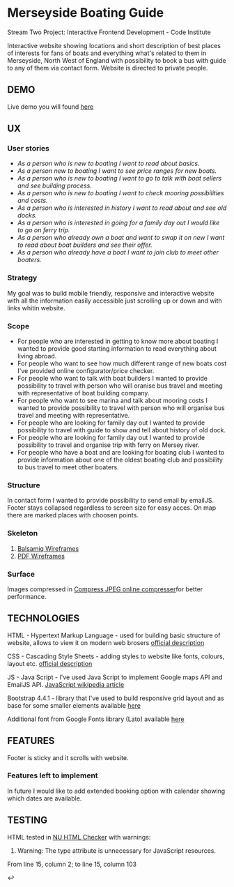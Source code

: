 # Merseyside Boating Guide

Stream Two Project: Interactive Frontend Development - Code Institute

Interactive website showing locations and short description of best places of interests for fans of boats and everything what's related to them in Merseyside, 
North West of England with possibility to book a bus with guide to any of them via contact form. Website is directed to private people.

## DEMO

Live demo you will found [here](https://mafiu84.github.io/milestone-project-2-boats/)

## UX

### User stories

* *As a person who is new to boating I want to read about basics.*
* *As a person new to boating I want to see price ranges for new boats.*
* *As a person who is new to boating I want to go to talk with boat sellers and see building process.*
* *As a person who is new to boating I want to check mooring possibilities and costs.*
* *As a person who is interested in history I want to read about and see old docks.*
* *As a person who is interested in going for a family day out I would like to go on ferry trip.*
* *As a person who already own a boat and want to swap it on new I want to read about boat builders and see their offer.*
* *As a person who already have a boat I want to join club to meet other boaters.*

### Strategy

My goal was to build mobile friendly, responsive and interactive website with all the information easily accessible 
just scrolling up or down and with links whitin website.

### Scope

* For people who are interested in getting to know more about boating I wanted to provide good starting information to read everything about living abroad.
* For people who want to see how much different range of new boats cost I've provided online configurator/price checker.
* For people who want to talk with boat builders I wanted to provide possibility to travel with person who will oranise bus travel and meeting with representative of boat building company.
* For people who want to see marina and talk about mooring costs I wanted to provide possibility to travel with person who will organise bus travel and meeting with representative.
* For people who are looking for family day out I wanted to provide possibility to travel with guide to show and tell about history of old dock.
* For people who are looking for family day out I wanted to provide possibility to travel and organise trip with ferry on Mersey river.
* For people who have a boat and are looking for boating club I wanted to provide information about one of the oldest boating club and possibility to bus travel to meet other boaters.

### Structure

In contact form I wanted to provide possibility to send email by emailJS. Footer stays collapsed regardless to screen size for easy acces. On map there are marked places with choosen points.


### Skeleton

1. [Balsamiq Wireframes](https://github.com/mafiu84/milestone-project-2-boats/blob/master/assets/wireframes%20for%20milestone%20project%202.bmpr)
2. [PDF Wireframes](https://github.com/mafiu84/milestone-project-2-boats/blob/master/assets/wireframes%20for%20milestone%20project%202.pdf)

### Surface

Images compressed in [Compress JPEG online compresser](https://compressjpeg.com/)for better performance.

## TECHNOLOGIES

HTML - Hypertext Markup Language - used for building basic structure of website, allows to view it on modern web brosers [official description](https://whatwg.org/)

CSS - Cascading Style Sheets - adding styles to website like fonts, colours, layout etc. [official description](https://www.w3.org/Style/CSS/)

JS - Java Script - I've used Java Script to implement Google maps API and EmailJS API. [JavaScript wikipedia article](https://en.wikipedia.org/wiki/JavaScript)

Bootstrap 4.4.1 - library that I've used to build responsive grid layout and as base for some smaller elements available [here](https://getbootstrap.com/)

Additional font from Google Fonts library (Lato) available [here](https://fonts.google.com/)

## FEATURES

Footer is sticky and it scrolls with website. 

### Features left to implement

In future I would like to add extended booking option with calendar showing which dates are available.

## TESTING


HTML tested in [NU HTML Checker](https://validator.w3.org/nu/) with warnings:

1. Warning: The type attribute is unnecessary for JavaScript resources.

From line 15, column 2; to line 15, column 103

</title>↩	<script type="text/javascript" src="https://cdn.jsdelivr.net/npm/emailjs-com@2.3.2/dist/email.min.js"></scri

2. Warning: The type attribute is unnecessary for JavaScript resources.

From line 16, column 2; to line 16, column 32

/script>↩	<script type="text/javascript">↩		(fu

3. Warning: Empty heading.

From line 97, column 5; to line 97, column 19

form>↩				<h2 id="price"></h2>↩

4. Warning: The date input type is not supported in all browsers. Please be sure to test, and consider using a polyfill.

From line 237, column 11; to line 237, column 72

										<input type="date" class="form-control" id="date" name="date">↩    <

5. Warning: Section lacks heading. Consider using h2-h6 elements to add identifying headings to all sections.

From line 263, column 2; to line 263, column 25

ooter-->↩	<section class="footer">↩		<di


CSS tested in [CSS LINT](http://csslint.net) with warnings:

* warning	12	5	Beware of broken box size	Using height with padding can sometimes make elements larger than you expect.
    padding: 1em;
* warning	51	1	Disallow IDs in selectors	Don't use IDs in selectors.
#price {
* warning	81	1	Headings should only be defined once	Heading (h3) has already been defined.
h3 {
* warning	89	3	Headings should only be defined once	Heading (h2) has already been defined.
  h2 {
* warning	133	1	Disallow IDs in selectors	Don't use IDs in selectors.
#LiverpoolMarina:hover {
* warning	137	1	Disallow IDs in selectors	Don't use IDs in selectors.
#MerseyMotorBoatClub:hover {
* warning	141	1	Disallow IDs in selectors	Don't use IDs in selectors.
#StanleyDock:hover {
* warning	145	1	Disallow IDs in selectors	Don't use IDs in selectors.
#CollingwoodBoatBuilders:hover {
* warning	149	1	Disallow IDs in selectors	Don't use IDs in selectors.
#MerseyFerries:hover {
* warning	156	1	Disallow IDs in selectors	Don't use IDs in selectors.
#LiverpoolMarina {
* warning	160	1	Disallow IDs in selectors	Don't use IDs in selectors.
#MerseyMotorBoatClub {
* warning	164	1	Disallow IDs in selectors	Don't use IDs in selectors.
#StanleyDock {
* warning	168	1	Disallow IDs in selectors	Don't use IDs in selectors.
#CollingwoodBoatBuilders {
* warning	172	1	Disallow IDs in selectors	Don't use IDs in selectors.
#MerseyFerries {
* warning	216	5	Require use of known properties	Expected (static | relative | absolute | fixed) but found 'sticky'.
    position: sticky;
* warning	234	1	Disallow IDs in selectors	Don't use IDs in selectors.
#map {
* warning	(rollup)	(rollup)	Disallow too many font sizes	Too many font-size declarations (11), abstraction needed.	All
* warning	(rollup)	(rollup)	Headings should only be defined once	You have 2 h2s, 2 h3s defined in this stylesheet.	All


CSS tested also in [jigsaw validator](https://jigsaw.w3.org/css-validator/validator) without any errors or warnings


JS tested in [jshint](https://jshint.com/)


Tested for performance, accessibility, best practices and SEO for mobile and desktop machines in chrome dev tools-Lighthouse.\


Also I've tested website in chrome devtools for responsiveness and on multiple browsers and mobile devices.\


## DEPLOYMENT

This site is hosted using GitHub pages.
The live site updates automatically each time there is a new push to the repository.

First you need to created github account. Project is deployed from master branch.

Project is hosted at:

https://github.com/mafiu84/milestone-project-2-boats

You can clone the code to run it locally on your machine from my github:

https://mafiu84.github.io/milestone-project-2-boats/

To clone it simply type in terminal `git clone https://github.com/mafiu84/milestone-project-2-boats`

## CREDITS

### Content

For content I've used mostly descriptions from websites that are linked as attractions. Only About section is written by me.

### Media

All photos are from stock libraries and from linked websites.

### Acknowledgements

Linked pages are:

* [Liverpool Marina](https://www.liverpoolmarina.com/)
* [Mersey Motor Boat Club](http://www.mmbc.co.uk/)
* [Stanley Dock](https://stanleydock.com/)
* [Collingwood Boat Builders](https://www.collingwoodboatbuilders.co.uk/)
* [Mersey Ferries](https://www.merseyferries.co.uk/)
* [GitHub Pages](https://pages.github.com)
* [Compress JPEG](https://compressjpeg.com/)
